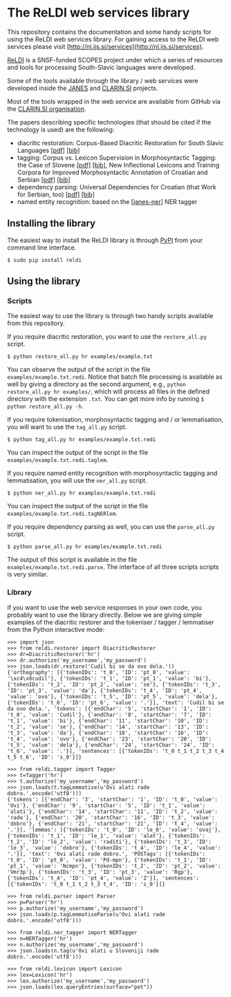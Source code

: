 # The ReLDI web services library

This repository contains the documentation and some handy scripts for using the ReLDI web services library. For gaining access to the ReLDI web services please visit [http://nl.ijs.si/services](http://nl.ijs.si/services).

[ReLDI](https://reldi.spur.uzh.ch) is a SNSF-funded SCOPES project under which a series of resources and tools for processing South-Slavic languages were developed.

Some of the tools available through the library / web services were developed inside the [JANES](http://nl.ijs.si/janes/) and [CLARIN.SI](https://www.clarin.si) projects.

Most of the tools wrapped in the web service are available from GitHub via the [CLARIN.SI organisation](https://github.com/clarinsi/).

The papers describing specific technologies (that should be cited if the technology is used) are the following:

- diacritic restoration: Corpus-Based Diacritic Restoration for South Slavic Languages [[pdf]](http://nlp.ffzg.hr/data/publications/nljubesi/ljubesic16-corpus.pdf) [[bib]](http://nlp.ffzg.hr/data/publications/nljubesi/ljubesic16-corpus.txt)
- tagging: Corpus vs. Lexicon Supervision in Morphosyntactic Tagging: the Case of Slovene [[pdf]](http://nlp.ffzg.hr/data/publications/nljubesi/ljubesic16b-corpus.pdf) [[bib]](http://nlp.ffzg.hr/data/publications/nljubesi/ljubesic16b-corpus.txt), New Inflectional Lexicons and Training Corpora for Improved Morphosyntactic Annotation of Croatian and Serbian [[pdf]](http://nlp.ffzg.hr/data/publications/nljubesi/ljubesic16-new.pdf) [[bib]](http://nlp.ffzg.hr/data/publications/nljubesi/ljubesic16-new.txt)
- dependency parsing: Universal Dependencies for Croatian (that Work for Serbian, too) [[pdf]](http://nlp.ffzg.hr/data/publications/nljubesi/agic15-universal.pdf) [[bib]](http://nlp.ffzg.hr/data/publications/nljubesi/agic15-universal.txt)
- named entity recognition: based on the [[janes-ner]](https://github.com/clarinsi/janes-ner) NER tagger

## Installing the library

The easiest way to install the ReLDI library is through [PyPI](https://pypi.python.org/pypi) from your command line interface.

```
$ sudo pip install reldi
```

## Using the library

### Scripts

The easiest way to use the library is through two handy scripts available from this repository.

If you require diacritic restoration, you want to use the ```restore_all.py``` script.

```
$ python restore_all.py hr examples/example.txt
```

You can observe the output of the script in the file ```examples/example.txt.redi```. Notice that batch file processing is available as well by giving a directory as the second argument, e.g., ```python restore_all.py hr examples/```, which will process all files in the defined directory with the extension ```.txt```. You can get more info by running ```$ python restore_all.py -h```.

If you require tokenisation, morphosyntactic tagging and / or lemmatisation, you will want to use the ```tag_all.py``` script.

```
$ python tag_all.py hr examples/example.txt.redi
```

You can inspect the output of the script in the file ```examples/example.txt.redi.taglem```.

If you require named entity recognition with morphosyntactic tagging and lemmatisation, you will use the ```ner_all.py``` script.

```
$ python ner_all.py hr examples/example.txt.redi
```

You can inspect the output of the script in the file ```examples/example.txt.redi.tagNERlem```.

If you require dependency parsing as well, you can use the ```parse_all.py``` script.

```
$ python parse_all.py hr examples/example.txt.redi
```

The output of this script is available in the file ```examples/example.txt.redi.parse```. The interface of all three scripts scripts is very similar.

### Library

If you want to use the web service responses in your own code, you probably want to use the library directly. Below we are giving simple examples of the diacritic restorer and the tokeniser / tagger / lemmatiser from the Python interactive mode:

```
>>> import json
>>> from reldi.restorer import DiacriticRestorer
>>> dr=DiacriticRestorer('hr')
>>> dr.authorize('my_username','my_password')
>>> json.loads(dr.restore('Cudil bi se da ovo dela.'))  
{'orthography': [{'tokenIDs': 't_0', 'ID': 'pt_0', 'value': '\xc4\x8cudil'}, {'tokenIDs': 't_1', 'ID': 'pt_1', 'value': 'bi'}, {'tokenIDs': 't_2', 'ID': 'pt_2', 'value': 'se'}, {'tokenIDs': 't_3', 'ID': 'pt_3', 'value': 'da'}, {'tokenIDs': 't_4', 'ID': 'pt_4', 'value': 'ovo'}, {'tokenIDs': 't_5', 'ID': 'pt_5', 'value': 'dela'}, {'tokenIDs': 't_6', 'ID': 'pt_6', 'value': '.'}], 'text': 'Cudil bi se da ovo dela.', 'tokens': [{'endChar': '5', 'startChar': '1', 'ID': 't_0', 'value': 'Cudil'}, {'endChar': '8', 'startChar': '7', 'ID': 't_1', 'value': 'bi'}, {'endChar': '11', 'startChar': '10', 'ID': 't_2', 'value': 'se'}, {'endChar': '14', 'startChar': '13', 'ID': 't_3', 'value': 'da'}, {'endChar': '18', 'startChar': '16', 'ID': 't_4', 'value': 'ovo'}, {'endChar': '23', 'startChar': '20', 'ID': 't_5', 'value': 'dela'}, {'endChar': '24', 'startChar': '24', 'ID': 't_6', 'value': '.'}], 'sentences': [{'tokenIDs': 't_0 t_1 t_2 t_3 t_4 t_5 t_6', 'ID': 's_0'}]}

>>> from reldi.tagger import Tagger
>>> t=Tagger('hr')
>>> t.authorize('my_username','my_password')
>>> json.loads(t.tagLemmatise(u'Ovi alati rade dobro.'.encode('utf8')))
{'tokens': [{'endChar': '3', 'startChar': '1', 'ID': 't_0', 'value': 'Ovi'}, {'endChar': '9', 'startChar': '5', 'ID': 't_1', 'value': 'alati'}, {'endChar': '14', 'startChar': '11', 'ID': 't_2', 'value': 'rade'}, {'endChar': '20', 'startChar': '16', 'ID': 't_3', 'value': 'dobro'}, {'endChar': '21', 'startChar': '21', 'ID': 't_4', 'value': '.'}], 'lemmas': [{'tokenIDs': 't_0', 'ID': 'le_0', 'value': 'ovaj'}, {'tokenIDs': 't_1', 'ID': 'le_1', 'value': 'alat'}, {'tokenIDs': 't_2', 'ID': 'le_2', 'value': 'raditi'}, {'tokenIDs': 't_3', 'ID': 'le_3', 'value': 'dobro'}, {'tokenIDs': 't_4', 'ID': 'le_4', 'value': '.'}], 'text': 'Ovi alati rade dobro.', 'POSTags': [{'tokenIDs': 't_0', 'ID': 'pt_0', 'value': 'Pd-mpn'}, {'tokenIDs': 't_1', 'ID': 'pt_1', 'value': 'Ncmpn'}, {'tokenIDs': 't_2', 'ID': 'pt_2', 'value': 'Vmr3p'}, {'tokenIDs': 't_3', 'ID': 'pt_3', 'value': 'Rgp'}, {'tokenIDs': 't_4', 'ID': 'pt_4', 'value': 'Z'}], 'sentences': [{'tokenIDs': 't_0 t_1 t_2 t_3 t_4', 'ID': 's_0'}]}

>>> from reldi.parser import Parser
>>> p=Parser('hr')
>>> p.authorize('my_username','my_password')
>>> json.loads(p.tagLemmatiseParse(u'Ovi alati rade dobro.'.encode('utf8')))

>>> from reldi.ner_tagger import NERTagger
>>> n=NERTagger('hr')
>>> n.authorize('my_username','my_password')
>>> json.loads(n.tag(u'Ovi alati u Sloveniji rade dobro.'.encode('utf8')))

>>> from reldi.lexicon import Lexicon
>>> lex=Lexicon('hr')
>>> lex.authorize('my_username','my_password')
>>> json.loads(lex.queryEntries(surface="pet"))
```
